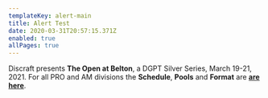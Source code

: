 ```yaml
---
templateKey: alert-main
title: Alert Test
date: 2020-03-31T20:57:15.371Z
enabled: true
allPages: true
---
```

Discraft presents **The Open at Belton**, a DGPT Silver Series, March 19-21, 2021. For all PRO and AM divisions the **Schedule**, **Pools** and **Format** are **[are here](/news)**.